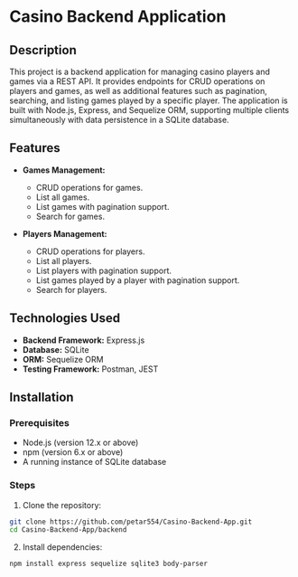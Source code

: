 # Casino Backend Application

## Description

This project is a backend application for managing casino players and games via a REST API. It provides endpoints for CRUD operations on players and games, as well as additional features such as pagination, searching, and listing games played by a specific player. The application is built with Node.js, Express, and Sequelize ORM, supporting multiple clients simultaneously with data persistence in a SQLite database.

## Features

- **Games Management:**

  - CRUD operations for games.
  - List all games.
  - List games with pagination support.
  - Search for games.

- **Players Management:**
  - CRUD operations for players.
  - List all players.
  - List players with pagination support.
  - List games played by a player with pagination support.
  - Search for players.

## Technologies Used

- **Backend Framework:** Express.js
- **Database:** SQLite
- **ORM:** Sequelize ORM
- **Testing Framework:** Postman, JEST

## Installation

### Prerequisites

- Node.js (version 12.x or above)
- npm (version 6.x or above)
- A running instance of SQLite database

### Steps

1. Clone the repository:

```bash
git clone https://github.com/petar554/Casino-Backend-App.git
cd Casino-Backend-App/backend
```

2. Install dependencies:

```bash
npm install express sequelize sqlite3 body-parser
```
